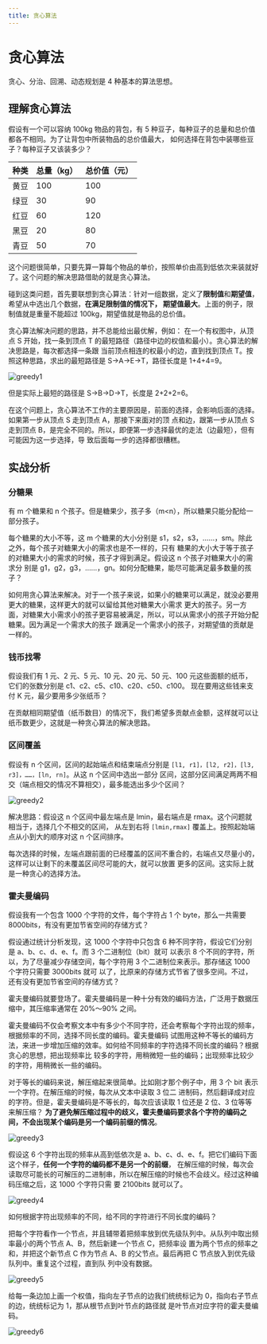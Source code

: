 ```yaml
---
title: 贪心算法
---
```


# 贪心算法
贪心、分治、回溯、动态规划是 4 种基本的算法思想。

## 理解贪心算法
假设有一个可以容纳 100kg 物品的背包，有 5 种豆子，每种豆子的总量和总价值都各不相同。为了让背包中所装物品的总价值最大，
如何选择在背包中装哪些豆子？每种豆子又该装多少？

| 种类 | 总量（kg） | 总价值（元） |
| --- | --- | --- |
| 黄豆 | 100 | 100 |
| 绿豆 | 30 | 90 |
| 红豆 | 60 | 120 |
| 黑豆 | 20 | 80 |
| 青豆 | 50 | 70 |

这个问题很简单，只要先算一算每个物品的单价，按照单价由高到低依次来装就好了。这个问题的解决思路借助的就是贪心算法。

碰到这类问题，首先要联想到贪心算法：针对一组数据，定义了**限制值**和**期望值**，希望从中选出几个数据，**在满足限制值的情况下，
期望值最大**。上面的例子，限制值就是重量不能超过 100kg，期望值就是物品的总价值。

贪心算法解决问题的思路，并不总能给出最优解，例如：
在一个有权图中，从顶点 S 开始，找一条到顶点 T 的最短路径（路径中边的权值和最小）。贪心算法的解决思路是，每次都选择一条跟
当前顶点相连的权最小的边，直到找到顶点 T。按照这种思路，求出的最短路径是 S->A->E->T，路径长度是 1+4+4=9。

![greedy1](./imgs/greedy1.jpg)

但是实际上最短的路径是 S->B->D->T，长度是 2+2+2=6。

在这个问题上，贪心算法不工作的主要原因是，前面的选择，会影响后面的选择。如果第一步从顶点 S 走到顶点 A，那接下来面对的顶
点和边，跟第一步从顶点 S 走到顶点 B，是完全不同的。所以，即便第一步选择最优的走法（边最短），但有可能因为这一步选择，导
致后面每一步的选择都很糟糕。

## 实战分析
### 分糖果
有 m 个糖果和 n 个孩子。但是糖果少，孩子多（m<n），所以糖果只能分配给一部分孩子。

每个糖果的大小不等，这 m 个糖果的大小分别是 s1，s2，s3，……，sm。除此之外，每个孩子对糖果大小的需求也是不一样的，只有
糖果的大小大于等于孩子的对糖果大小的需求的时候，孩子才得到满足。假设这 n 个孩子对糖果大小的需求分
别是 g1，g2，g3，……，gn。如何分配糖果，能尽可能满足最多数量的孩子？

如何用贪心算法来解决。对于一个孩子来说，如果小的糖果可以满足，就没必要用更大的糖果，这样更大的就可以留给其他对糖果大小需求
更大的孩子。另一方面，对糖果大小需求小的孩子更容易被满足，所以，可以从需求小的孩子开始分配糖果。因为满足一个需求大的孩子
跟满足一个需求小的孩子，对期望值的贡献是一样的。

### 钱币找零
假设我们有 1 元、2 元、5 元、10 元、20 元、50 元、100 元这些面额的纸币，它们的张数分别是 c1、c2、c5、c10、c20、c50、c100。
现在要用这些钱来支付 K 元，最少要用多少张纸币？

在贡献相同期望值（纸币数目）的情况下，我们希望多贡献点金额，这样就可以让纸币数更少，这就是一种贪心算法的解决思路。

### 区间覆盖
假设有 n 个区间，区间的起始端点和结束端点分别是 `[l1, r1]，[l2, r2]，[l3, r3]，……，[ln, rn]`。从这 n 个区间中选出一部分
区间，这部分区间满足两两不相交（端点相交的情况不算相交），最多能选出多少个区间？

![greedy2](./imgs/greedy2.jpg)

解决思路：假设这 n 个区间中最左端点是 lmin，最右端点是 rmax。这个问题就相当于，选择几个不相交的区间，
从左到右将 `[lmin,rmax]` 覆盖上。按照起始端点从小到大的顺序对这 n 个区间排序。

每次选择的时候，左端点跟前面的已经覆盖的区间不重合的，右端点又尽量小的，这样可以让剩下的未覆盖区间尽可能的大，就可以放置
更多的区间。这实际上就是一种贪心的选择方法。


### 霍夫曼编码
假设我有一个包含 1000 个字符的文件，每个字符占 1 个 byte，那么一共需要 8000bits，有没有更加节省空间的存储方式？

假设通过统计分析发现，这 1000 个字符中只包含 6 种不同字符，假设它们分别是 a、b、c、d、e、f。而 3 个二进制位（bit）就可
以表示 8 个不同的字符，所以，为了尽量减少存储空间，每个字符用 3 个二进制位来表示。那存储这 1000 个字符只需要 3000bits 就可
以了，比原来的存储方式节省了很多空间。不过，还有没有更加节省空间的存储方式？

霍夫曼编码就要登场了。霍夫曼编码是一种十分有效的编码方法，广泛用于数据压缩中，其压缩率通常在 20%～90% 之间。

霍夫曼编码不仅会考察文本中有多少个不同字符，还会考察每个字符出现的频率，根据频率的不同，选择不同长度的编码。霍夫曼编码
试图用这种不等长的编码方法，来进一步增加压缩的效率。如何给不同频率的字符选择不同长度的编码？根据贪心的思想，把出现频率比
较多的字符，用稍微短一些的编码；出现频率比较少的字符，用稍微长一些的编码。

对于等长的编码来说，解压缩起来很简单。比如刚才那个例子中，用 3 个 bit 表示一个字符。在解压缩的时候，每次从文本中读取 3 位二
进制码，然后翻译成对应的字符。但是，霍夫曼编码是不等长的，每次应该读取 1 位还是 2 位、3 位等等来解压缩？
**为了避免解压缩过程中的歧义，霍夫曼编码要求各个字符的编码之间，不会出现某个编码是另一个编码前缀的情况**。

![greedy3](./imgs/greedy3.jpg)

假设这 6 个字符出现的频率从高到低依次是 a、b、c、d、e、f。把它们编码下面这个样子，**任何一个字符的编码都不是另一个的前缀**，
在解压缩的时候，每次会读取尽可能长的可解压的二进制串，所以在解压缩的时候也不会歧义。经过这种编码压缩之后，这 1000 个字符只需
要 2100bits 就可以了。

![greedy4](./imgs/greedy4.jpg)

如何根据字符出现频率的不同，给不同的字符进行不同长度的编码？

把每个字符看作一个节点，并且辅带着把频率放到优先级队列中。从队列中取出频率最小的两个节点 A、B，然后新建一个节点 C，把频率设
置为两个节点的频率之和，并把这个新节点 C 作为节点 A、B 的父节点。最后再把 C 节点放入到优先级队列中。重复这个过程，直到队
列中没有数据。

![greedy5](./imgs/greedy5.jpg)

给每一条边加上画一个权值，指向左子节点的边我们统统标记为 0，指向右子节点的边，统统标记为 1，那从根节点到叶节点的路径就
是叶节点对应字符的霍夫曼编码。

![greedy6](./imgs/greedy6.jpg)
